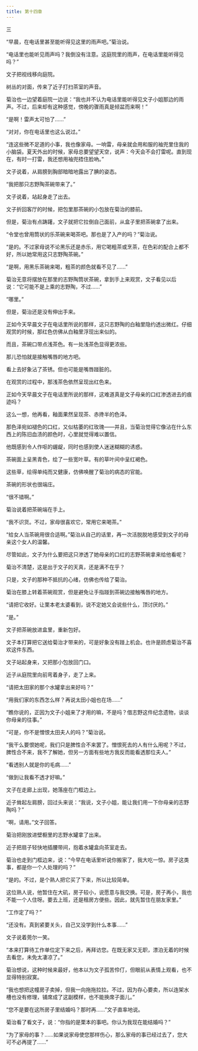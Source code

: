 ```yaml
---
title: 第十四章
---
```


三

“早晨，在电话里甚至能听得见这里的雨声吧。”菊治说。

“电话里也能听见雨声吗？我倒没有注意。这庭院里的雨声，在电话里能听得见吗？”

文子把视线移向庭院。

树丛的对面，传来了近子打扫茶室的声音。

菊治也一边望着庭院一边说：“我也并不认为电话里能听得见文子小姐那边的雨声。不过，后来却有这种感觉，傍晚的骤雨真是倾盆而来啊！”

“是啊！雷声太可怕了……”

“对对，你在电话里也这么说过。”

“连这些微不足道的小事，我也像家母。一响雷，母亲就会用和服的袖兜里住我的小脑袋。夏天外出的时候，家母总要望望天空，说声：今天会不会打雷呢。直到现在，有时一打雷，我还想用袖兜捂住脸吶。”

文子说着，从肩膀到胸部暗暗地露出了腆的姿态。

“我把那只志野陶茶碗带来了。”

文子说着，站起身走了出去。

文子折回客厅的时候，把包里那茶碗的小包放在菊治的膝前。

但是，菊治有点踌躇，文子就把它拉倒自己面前，从盒子里把茶碗拿了出来。

“令堂也曾用筒状的乐茶碗来喝茶吧。那也是了入产的吗？”菊治说。

“是的。不过家母说不论黑乐还是赤乐，用它喝粗茶或烹茶，在色彩的配合上都不好，所以她常用这只志野陶茶碗。”

“是啊，用黑乐茶碗来喝，粗茶的颜色就看不见了……”

菊治无意将摆放在那里的志野陶筒状茶碗，拿到手上来观赏，文子看见以后说：“它可能不是上乘的志野陶，不过……”

“哪里。”

但是，菊治还是没有伸出手来。

正如今天早晨文子在电话里所说的那样，这只志野陶的白釉里隐约透出微红。仔细观赏的时候，那红色仿佛从白釉里浮现出来似的。

而且，茶碗口带点浅茶色。有一处浅茶色显得更浓些。

那儿恐怕就是接触嘴唇的地方吧。

看上去好象沾了茶锈。但也可能是嘴唇踫脏的。

在观赏的过程中，那浅茶色依然呈现出红色来。

正如今天早晨文子在电话里所说的那样，这难道真是文子母亲的口红渗透进去的痕迹吗？

这么一想，他再看，釉面果然呈现茶、赤搀半的色泽。

那色泽宛如褪色的口红，又似枯萎的红玫瑰——并且，当菊治觉得它像沾在什么东西上的陈旧血渍的颜色时，心里就觉得难以置信。

他既感到令人作呕的龌龊，同时也感到使人迷迷糊糊的诱惑。

茶碗面上呈黑青色，绘了一些宽叶草。有的草叶间中呈红褐色。

这些草，绘得单纯而又健康，仿佛唤醒了菊治的病态的官能。

茶碗的形状也很端庄。

“很不错啊。”

菊治说着把茶碗端在手上。

“我不识货。不过，家母很喜欢它，常用它来喝茶。”

“给女人当茶碗用很合适啊。”菊治从自己的话里，再一次活脱脱地感受到文子的母亲这个女人的温馨。

尽管如此，文子为什么要把这只渗透了她母亲的口红的志野茶碗拿来给他看呢？

菊治不清楚，这是出于文子的天真，还是满不在乎？

只是，文子的那种不抵抗的心绪，仿佛也传给了菊治。

菊治在膝上转着茶碗观赏，但是避免让手指踫到茶碗边接触嘴唇的地方。

“请把它收好。让栗本老太婆看到，说不定她又会说些什么，顶讨厌的。”

“是。”

文子把茶碗放进盒里，重新包好。

文子本打算把它送给菊治才带来的，可是好象没有踫上机会。也许是顾虑菊治不喜欢这件东西。

文子站起身来，又把那小包放回门口。

近子从庭院里向前弯着身子，走了上来。

“请把太田家的那个水罐拿出来好吗？”

“用我们家的东西怎么样？再说太田小姐也在场……”

“瞧你说的，正因为文子小姐来了才用的嘛，不是吗？借志野这件纪念遗物，谈谈你母亲的往事。”

“可是，你不是憎恨太田夫人的吗？”菊治说。

“我干么要恨她呢，我们只是脾性合不来罢了。憎恨死去的人有什么用呢？不过，脾性合不来，我不了解她，但另一方面有些地方我反而能看透那位夫人。”

“看透别人就是你的毛病……”

“做到让我看不透才好嘛。”

文子在走廊上出现，她落座在门框边上。

近子耸起左肩膀，回过头来说：“我说，文子小姐，能让我们用一下你母亲的志野陶吗？”

“啊，请用。”文子回答。

菊治把刚放进壁橱里的志野水罐拿了出来。

近子把扇子轻快地插腰带间，抱着水罐盒向茶室走去。

菊治也走到门框边来，说：“今早在电话里听说你搬家了，我大吃一惊。房子这类事，都是你一个人处理的吗？”

“是的。不过，是个熟人把它买了下来，所以比较简单。

这位熟人说，他暂住在大矶，房子较小，说愿意与我交换。可是，房子再小，我也不能一个人住呀。要去上班，还是租房方便些。因此，就先暂住在朋友家里。”

“工作定了吗？”

“还没有。真到紧要关头，自己又没学到什么本事……”

文子说着莞尔一笑。

“本来打算待工作单位定下来之后，再拜访您。在既无家又无职，漂泊无着的时候去看您，未免太凄凉了。”

菊治想说，这种时候来最好，他本以为文子孤苦伶仃，但眼前从表情上观看，也不显得特别寂寞。

“我也想把这幢房子卖掉，但我一向拖拖拉拉。不过，因为存心要卖，所以连架水槽也没有修理，铺席成了这副模样，也不能换席子面儿。”

“您不是要在这所房子里结婚吗？那时再……”文子直率地说。

菊治看了看文子，说：“你指的是栗本的事吧。你认为我现在能结婚吗？”

“为了家母的事？……如果说家母使您那样伤心，那么家母的事已经过去了，您大可不必再提了……”